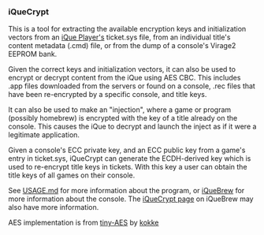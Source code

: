 ### iQueCrypt

This is a tool for extracting the available encryption keys and initialization vectors from an [iQue Player's](https://en.wikipedia.org/wiki/IQue_Player) ticket.sys file, from an individual title's content metadata (.cmd) file, or from the dump of a console's Virage2 EEPROM bank.  

Given the correct keys and initialization vectors, it can also be used to encrypt or decrypt content from the iQue using AES CBC. This includes .app files downloaded from the servers or found on a console, .rec files that have been re-encrypted by a specific console, and title keys.  

It can also be used to make an "injection", where a game or program (possibly homebrew) is encrypted with the key of a title already on the console. This causes the iQue to decrypt and launch the inject as if it were a legitimate application.  

Given a console's ECC private key, and an ECC public key from a game's entry in ticket.sys, iQueCrypt can generate the ECDH-derived key which is used to re-encrypt title keys in tickets. With this key a user can obtain the title keys of all games on their console.  

See [USAGE.md](/USAGE.md) for more information about the program, or [iQueBrew](http://www.iquebrew.org/) for more information about the console. The [iQueCrypt page](http://www.iquebrew.org/index.php?title=IQueCrypt) on iQueBrew may also have more information.  

AES implementation is from [tiny-AES](https://github.com/kokke/tiny-AES-c) by [kokke](https://github.com/kokke)  
